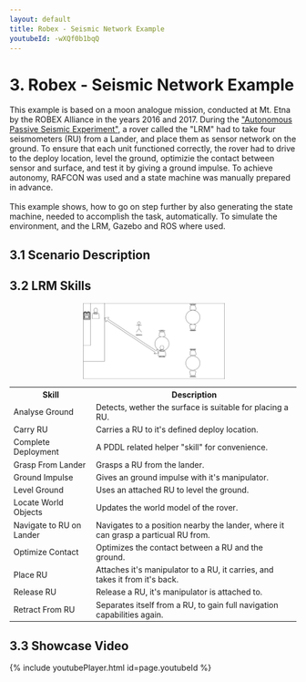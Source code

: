 ```yaml
---
layout: default
title: Robex - Seismic Network Example
youtubeId: -wXQf0b1bqQ
---
```


# 3. Robex - Seismic Network Example

This example is based on a moon analogue mission, conducted at Mt. Etna by the ROBEX Alliance in the years 2016 and 2017. During the ["Autonomous Passive Seismic Experiment"](http://www.robex-allianz.de/en/about-robex/demo-missions/), a rover called the "LRM" had to take four seismometers (RU) from a Lander, and place them 
as sensor network on the ground. To ensure that each unit functioned correctly, the rover had to drive to the deploy location, level the ground, optimizie the contact between sensor and surface, and test it by giving a ground impulse. 
To achieve autonomy, RAFCON was used and a state machine was manually prepared in advance. <br>
<br>
This example shows, how to go on step further by also generating the state machine, needed to accomplish the task, automatically. To simulate the environment, and the LRM, Gazebo and ROS where used. 
<!--https://www.hjkc.de/_blog/2017/07/05/8319-raumfahrt-mission-robex-unter-mondbedingungen-auf-dem-vulkan-aetna-durchgefuehrt/-->
## 3.1 Scenario Description
## 3.2 LRM Skills
<img src="../../assets/images/tutorials/restaurant/restaurant_tutorial_overview.jpg"  alt="Scenario Overview" style="display:block; margin-left: auto; margin-right: auto; width:50%;">
<table>
<tr valign="top"><th>Skill</th><th>Description</th></tr>
<tr><td>Analyse Ground</td><td>Detects, wether the surface is suitable for placing a RU.</td></tr>
<tr><td>Carry RU</td><td>Carries a RU to it's defined deploy location.</td></tr>
<tr><td>Complete Deployment</td><td>A PDDL related helper "skill" for convenience.</td></tr>
<tr><td>Grasp From Lander</td><td>Grasps a RU from the lander.</td></tr>
<tr><td>Ground Impulse</td><td>Gives an ground impulse with it's manipulator.</td></tr>
<tr><td>Level Ground</td><td>Uses an attached RU to level the ground.</td></tr>
<tr><td>Locate World Objects</td><td>Updates the world model of the rover.</td></tr>
<tr><td>Navigate to RU on Lander</td><td>Navigates to a position nearby the lander, where it can grasp a particual RU from.</td></tr>
<tr><td>Optimize Contact</td><td>Optimizes the contact between a RU and the ground.</td></tr>
<tr><td>Place RU</td><td>Attaches it's manipulator to a RU, it carries, and takes it from it's back.</td></tr>
<tr><td>Release RU</td><td>Release a RU, it's manipulator is attached to.</td></tr>
<tr><td>Retract From RU</td><td>Separates itself from a RU, to gain full navigation capabilities again.</td></tr>
</table>

## 3.3 Showcase Video
{% include youtubePlayer.html id=page.youtubeId %}